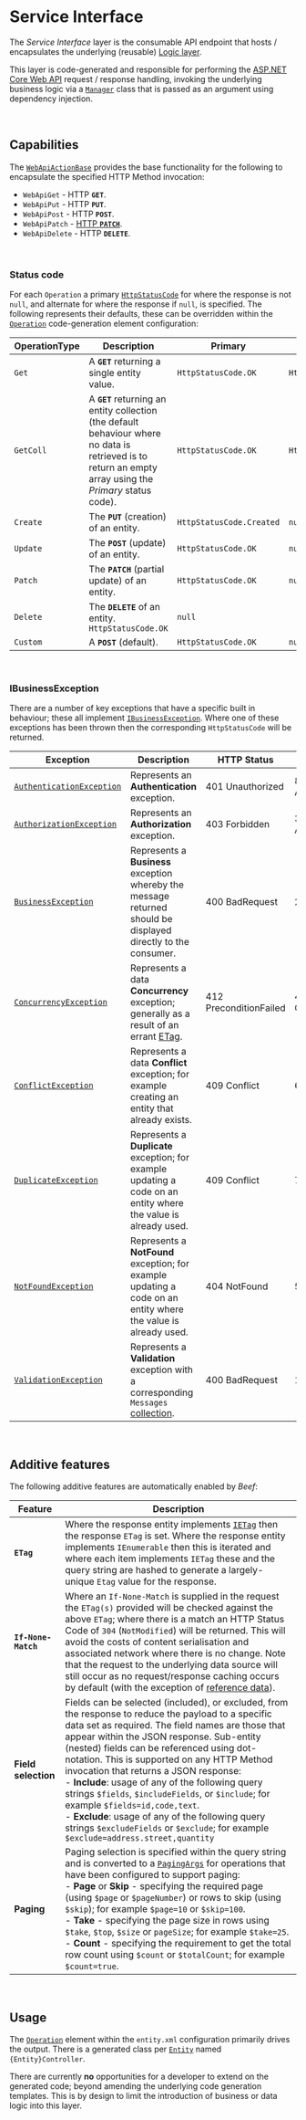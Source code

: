﻿# Service Interface

The *Service Interface* layer is the consumable API endpoint that hosts / encapsulates the underlying (reusable) [Logic layer](./Layer-Manager.md).

This layer is code-generated and responsible for performing the [ASP.NET Core Web API](https://docs.microsoft.com/en-us/aspnet/core/web-api/) request / response handling, invoking the underlying business logic via a [`Manager`](Layer-Manager.md) class that is passed as an argument using dependency injection.

<br>

## Capabilities

The [`WebApiActionBase`](../src/Beef.AspNetCore.WebApi/WebApiActionBase.cs) provides the base functionality for the following to encapsulate the specified HTTP Method invocation:

- `WebApiGet` - HTTP **`GET`**.
- `WebApiPut` - HTTP **`PUT`**.
- `WebApiPost` - HTTP **`POST`**.
- `WebApiPatch` - [HTTP **`PATCH`**](./Http-Patch.md).
- `WebApiDelete` - HTTP **`DELETE`**.

<br/>

### Status code

For each `Operation` a primary [`HttpStatusCode`](https://docs.microsoft.com/en-us/dotnet/api/system.net.httpstatuscode) for where the response is not `null`, and alternate for where the response if `null`, is specified. The following represents their defaults, these can be overridden within the [`Operation`](./Entity-Operation-element.md) code-generation element configuration:

OperationType | Description | Primary | Alternate
-|-|-|-
`Get` | A **`GET`** returning a single entity value. |	`HttpStatusCode.OK` | `HttpStatusCode.NotFound`
`GetColl` | A **`GET`** returning an entity collection (the default behaviour where no data is retrieved is to return an empty array using the _Primary_ status code). | `HttpStatusCode.OK` | `HttpStatusCode.NoContent`
`Create` | The **`PUT`** (creation) of an entity. | `HttpStatusCode.Created` | `null`
`Update` | The **`POST`** (update) of an entity. | `HttpStatusCode.OK` | `null`
`Patch` | The  **`PATCH`** (partial update) of an entity. | `HttpStatusCode.OK` | `null`
`Delete` | The **`DELETE`** of an entity. `HttpStatusCode.OK` | `null`
`Custom` | A **`POST`** (default). | `HttpStatusCode.OK` | `null`

<br/>

### IBusinessException

There are a number of key exceptions that have a specific built in behaviour; these all implement [`IBusinessException`](../src/Beef.Core/IBusinessException.cs). Where one of these exceptions has been thrown then the corresponding `HttpStatusCode` will be returned.

Exception | Description | HTTP Status | [`ErrorType`](../src/Beef.Core/ErrorType.cs)
-|-|-|-
[`AuthenticationException`](../src/Beef.Core/AuthenticationException.cs) | Represents an **Authentication** exception. | 401 Unauthorized | 8 AuthenticationError 
[`AuthorizationException`](../src/Beef.Core/AuthorizationException.cs) | Represents an **Authorization** exception. | 403 Forbidden | 3 AuthorizationError 
[`BusinessException`](../src/Beef.Core/BusinessException.cs) | Represents a **Business** exception whereby the message returned should be displayed directly to the consumer. | 400 BadRequest | 2 BusinessError 
[`ConcurrencyException`](../src/Beef.Core/ConcurrencyException.cs) | Represents a data **Concurrency** exception; generally as a result of an errant [ETag](../src/Beef.Core/Entities/IETag.cs). | 412 PreconditionFailed | 4 ConcurrencyError 
[`ConflictException`](../src/Beef.Core/ConflictException.cs) | Represents a data **Conflict** exception; for example creating an entity that already exists. | 409 Conflict | 6 ConflictError 
[`DuplicateException`](../src/Beef.Core/DuplicateException.cs) | Represents a **Duplicate** exception; for example updating a code on an entity where the value is already used. | 409 Conflict | 7 DuplicateError 
[`NotFoundException`](../src/Beef.Core/NotFoundException.cs) | Represents a **NotFound** exception; for example updating a code on an entity where the value is already used. | 404 NotFound | 5 NotFoundError 
[`ValidationException`](../src/Beef.Core/ValidationException.cs) | Represents a **Validation** exception with a corresponding `Messages` [collection](../src/Beef.Core/Entities/MessageItemCollection.cs). | 400 BadRequest | 1 ValidationError 

<br/>

## Additive features

The following additive features are automatically enabled by _Beef_:

Feature | Description
-|-
**`ETag`** | Where the response entity implements [`IETag`](../src/Beef.Core/Entities/IETag.cs) then the response `ETag` is set. Where the response entity implements `IEnumerable` then this is iterated and where each item implements `IETag` these and the query string are hashed to generate a largely-unique `Etag` value for the response.
**`If-None-Match`** | Where an `If-None-Match` is supplied in the request the `ETag(s)` provided will be checked against the above `ETag`; where there is a match an HTTP Status Code of `304` (`NotModified`) will be returned. This will avoid the costs of content serialisation and associated network where there is no change. Note that the request to the underlying data source will still occur as no request/response caching occurs by default (with the exception of [reference data](./Reference-Data.md)).
**Field selection** | Fields can be selected (included), or excluded, from the response to reduce the payload to a specific data set as required. The field names are those that appear within the JSON response. Sub-entity (nested) fields can be referenced using dot-notation. This is supported on any HTTP Method invocation that returns a JSON response: <br/>- **Include**: usage of any of the following query strings `$fields`, `$includeFields`, or `$include`; for example `$fields=id,code,text`.<br/>- **Exclude**: usage of any of the following query strings `$excludeFields` or `$exclude`; for example `$exclude=address.street,quantity`
**Paging** | Paging selection is specified within the query string and is converted to a [`PagingArgs`](../src/Beef.Core/Entities/PagingArgs.cs) for operations that have been configured to support paging: <br/> - **Page** or **Skip** - specifying the required page (using `$page` or `$pageNumber`) or rows to skip (using `$skip`); for example `$page=10` or `$skip=100`. <br/> - **Take** - specifying the page size in rows using `$take`, `$top`, `$size` or `pageSize`; for example `$take=25`. <br/> - **Count** - specifying the requirement to get the total row count using `$count` or `$totalCount`; for example `$count=true`.

<br/>

## Usage

The [`Operation`](./Entity-Operation-element.md) element within the `entity.xml` configuration primarily drives the output. There is a generated class per [`Entity`](./Entity-Entity-element.md) named `{Entity}Controller`.

There are currently **no** opportunities for a developer to extend on the generated code; beyond amending the underlying code generation templates. This is by design to limit the introduction of business or data logic into this layer.